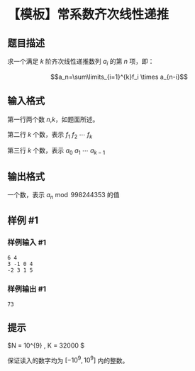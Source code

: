 # 【模板】常系数齐次线性递推

## 题目描述

求一个满足 $k$ 阶齐次线性递推数列 ${a_i}$ 的第 $n$ 项，即：

$$a_n=\sum\limits_{i=1}^{k}f_i \times a_{n-i}$$

## 输入格式

第一行两个数 $n$,$k$，如题面所述。

第二行 $k$ 个数，表示 $f_1 \ f_2 \ \cdots \ f_k$

第三行 $k$ 个数，表示 $a_0 \ a_1 \ \cdots \ a_{k-1}$

## 输出格式

一个数，表示 $a_n \bmod 998244353$ 的值

## 样例 #1

### 样例输入 #1
```
6 4
3 -1 0 4
-2 3 1 5
```

### 样例输出 #1

```
73
```

## 提示

$N = 10^{9} , K = 32000 $

保证读入的数字均为 $[-10^9,10^9]$ 内的整数。
